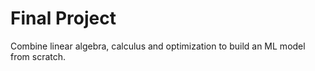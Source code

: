 # Final Project

Combine linear algebra, calculus and optimization to build an ML model from scratch.
